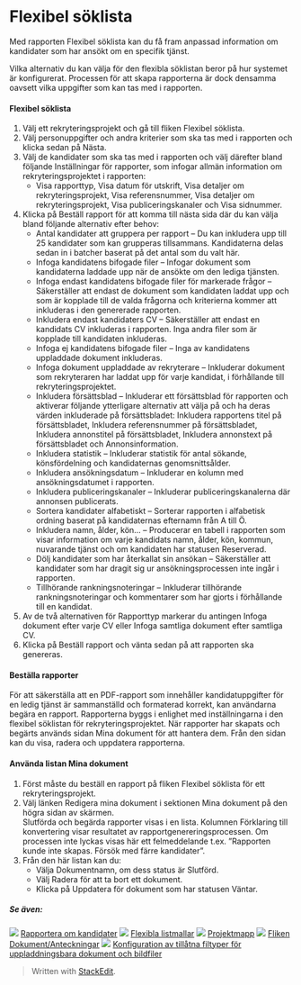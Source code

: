 # Flexibel söklista

Med rapporten Flexibel söklista kan du få fram anpassad information om kandidater som har ansökt om en specifik tjänst.

Vilka alternativ du kan välja för den flexibla söklistan beror på hur systemet är konfigurerat. Processen för att skapa rapporterna är dock densamma oavsett vilka uppgifter som kan tas med i rapporten.

#### Flexibel söklista

1.  Välj ett rekryteringsprojekt och gå till fliken  Flexibel söklista.
2.  Välj personuppgifter och andra kriterier som ska tas med i rapporten och klicka sedan på  Nästa.
3.  Välj de kandidater som ska tas med i rapporten och välj därefter bland följande  Inställningar för rapporter, som infogar allmän information om rekryteringsprojektet i rapporten:
    -   Visa rapporttyp,  Visa datum för utskrift,  Visa detaljer om rekryteringsprojekt,  Visa referensnummer,  Visa detaljer om rekryteringsprojekt,  Visa publiceringskanaler  och  Visa sidnummer.
4.  Klicka på  Beställ rapport  för att komma till nästa sida där du kan välja bland följande alternativ efter behov:
    -   Antal kandidater att gruppera per rapport  – Du kan inkludera upp till 25 kandidater som kan grupperas tillsammans. Kandidaterna delas sedan in i batcher baserat på det antal som du valt här.
    -   Infoga kandidatens bifogade filer  – Infogar dokument som kandidaterna laddade upp när de ansökte om den lediga tjänsten.
    -   Infoga endast kandidatens bifogade filer för markerade frågor  – Säkerställer att endast de dokument som kandidaten laddat upp och som är kopplade till de valda frågorna och kriterierna kommer att inkluderas i den genererade rapporten.
    -   Inkludera endast kandidaters CV  – Säkerställer att endast en kandidats CV inkluderas i rapporten. Inga andra filer som är kopplade till kandidaten inkluderas.
    -   Infoga ej kandidatens bifogade filer  – Inga av kandidatens uppladdade dokument inkluderas.
    -   Infoga dokument uppladdade av rekryterare  – Inkluderar dokument som rekryteraren har laddat upp för varje kandidat, i förhållande till rekryteringsprojektet.
    -   Inkludera försättsblad  – Inkluderar ett försättsblad för rapporten och aktiverar följande ytterligare alternativ att välja på och ha deras värden inkluderade på försättsbladet:  Inkludera rapportens titel på försättsbladet,  Inkludera referensnummer på försättsbladet,  Inkludera annonstitel på försättsbladet,  Inkludera annonstext på försättsbladet  och  Annonsinformation.
    -   Inkludera statistik  – Inkluderar statistik för antal sökande, könsfördelning och kandidaternas genomsnittsålder.
    -   Inkludera ansökningsdatum  – Inkluderar en kolumn med ansökningsdatumet i rapporten.
    -   Inkludera publiceringskanaler  – Inkluderar publiceringskanalerna där annonsen publicerats.
    -   Sortera kandidater alfabetiskt  – Sorterar rapporten i alfabetisk ordning baserat på kandidaternas efternamn från A till Ö.
    -   Inkludera namn, ålder, kön...  – Producerar en tabell i rapporten som visar information om varje kandidats namn, ålder, kön, kommun, nuvarande tjänst och om kandidaten har statusen Reserverad.
    -   Dölj kandidater som har återkallat sin ansökan  – Säkerställer att kandidater som har dragit sig ur ansökningsprocessen inte ingår i rapporten.
    -   Tillhörande rankningsnoteringar  – Inkluderar tillhörande rankningsnoteringar och kommentarer som har gjorts i förhållande till en kandidat.
5.  Av de två alternativen för  Rapporttyp  markerar du antingen  Infoga dokument efter varje CV  eller  Infoga samtliga dokument efter samtliga CV.
6.  Klicka på  Beställ rapport  och vänta sedan på att rapporten ska genereras.

#### Beställa rapporter

För att säkerställa att en PDF-rapport som innehåller kandidatuppgifter för en ledig tjänst är sammanställd och formaterad korrekt, kan användarna begära en rapport. Rapporterna byggs i enlighet med inställningarna i den flexibel söklistan för rekryteringsprojektet. När rapporter har skapats och begärts används sidan  Mina dokument  för att hantera dem. Från den sidan kan du visa, radera och uppdatera rapporterna.

#### Använda listan Mina dokument

1.  Först måste du beställ en rapport på fliken  Flexibel söklista  för ett rekryteringsprojekt.
2.  Välj länken  Redigera mina dokument  i sektionen  Mina dokument  på den högra sidan av skärmen.  
    Slutförda och begärda rapporter visas i en lista. Kolumnen Förklaring till konvertering visar resultatet av rapportgenereringsprocessen. Om processen inte lyckas visas här ett felmeddelande t.ex. ”Rapporten kunde inte skapas. Försök med färre kandidater”.
3.  Från den här listan kan du:
    -   Välja  Dokumentnamn, om dess status är  Slutförd.
    -   Välj  Radera  för att ta bort ett dokument.
    -   Klicka på  Uppdatera  för dokument som har statusen  Väntar.

##### Se även:

![](../Resources/Images/icon-document-link.png)  [Rapportera om kandidater](reporting_on_candidates.htm)
![](../Resources/Images/icon-document-link.png)  [Flexibla listmallar](export_templates.htm)
![](../Resources/Images/icon-document-link.png)  [Projektmapp](vacancy_folder.htm)
![](../Resources/Images/icon-document-link.png)  [Fliken Dokument/Anteckningar](documents_notes_tab.htm)
![](../Resources/Images/icon-document-link.png)  [Konfiguration av tillåtna filtyper för uppladdningsbara dokument och bildfiler](setting_allowable_uploadable_document_and_image_file_types.htm)


> Written with [StackEdit](https://stackedit.io/).
<!--stackedit_data:
eyJoaXN0b3J5IjpbLTIzODA0OTE2XX0=
-->